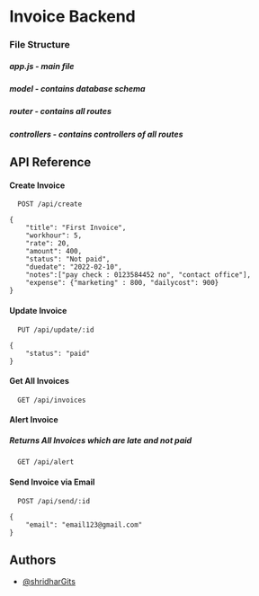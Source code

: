 
# Invoice Backend

### File Structure
##### app.js - main file
#####  model - contains database schema
#####  router - contains all routes
##### controllers - contains controllers of all routes



## API Reference

#### Create Invoice

```http
  POST /api/create
```

```
{
    "title": "First Invoice",
    "workhour": 5,
    "rate": 20,
    "amount": 400,
    "status": "Not paid",
    "duedate": "2022-02-10",
    "notes":["pay check : 0123584452 no", "contact office"],
    "expense": {"marketing" : 800, "dailycost": 900}
}
```

#### Update Invoice

```http
  PUT /api/update/:id
```

```
{
    "status": "paid"
}
```

#### Get All Invoices

```http
  GET /api/invoices
```

#### Alert Invoice
##### Returns All Invoices which are late and not paid
```http
  GET /api/alert
```
#### Send Invoice via Email

```http
  POST /api/send/:id
```

```
{
    "email": "email123@gmail.com"
} 
```


## Authors

- [@shridharGits](https://www.github.com/shridharGits)

